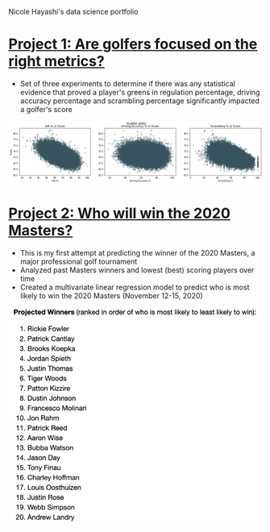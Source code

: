 Nicole Hayashi's data science portfolio

# [Project 1: Are golfers focused on the right metrics?](https://github.com/nicolehayashi/golfmetrics/blob/master/golfmetrics.ipynb)
* Set of three experiments to determine if there was any statistical evidence that proved a player's greens in regulation percentage, driving accuracy percentage and scrambling percentage significantly impacted a golfer's score

![](images/golfmetrics.png)

# [Project 2: Who will win the 2020 Masters?](https://github.com/nicolehayashi/masterswinner/blob/master/2020masterswinner.ipynb)
* This is my first attempt at predicting the winner of the 2020 Masters, a major professional golf tournament
* Analyzed past Masters winners and lowest (best) scoring players over time
* Created a multivariate linear regression model to predict who is most likely to win the 2020 Masters (November 12-15, 2020)

![](images/2020masters.png)
